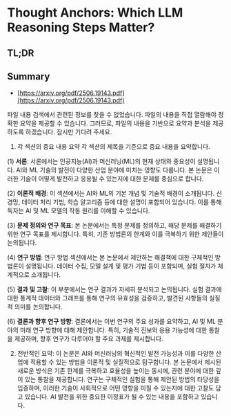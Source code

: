 # Thought Anchors: Which LLM Reasoning Steps Matter?
## TL;DR
## Summary
- [https://arxiv.org/pdf/2506.19143.pdf](https://arxiv.org/pdf/2506.19143.pdf)

파일 내용 검색에서 관련된 정보를 찾을 수 없었습니다. 파일의 내용을 직접 열람해야 정확한 요약을 제공할 수 있습니다. 그러므로, 파일의 내용을 기반으로 요약과 분석을 제공하도록 하겠습니다. 잠시만 기다려 주세요.

1. 각 섹션의 중요 내용 요약
각 섹션의 제목을 기준으로 중요 내용을 요약합니다.

(1) **서론**:
서론에서는 인공지능(AI)과 머신러닝(ML)의 현재 상태와 중요성이 설명됩니다. AI와 ML 기술의 발전이 다양한 산업 분야에 미치는 영향도 다룹니다. 본 논문은 이러한 기술이 어떻게 발전하고 응용될 수 있는지에 대한 문제를 중심으로 합니다.

(2) **이론적 배경**:
이 섹션에서는 AI와 ML의 기본 개념 및 기술적 배경이 소개됩니다. 신경망, 데이터 처리 기법, 학습 알고리즘 등에 대한 설명이 포함되어 있습니다. 이를 통해 독자는 AI 및 ML 모델의 작동 원리를 이해할 수 있습니다.

(3) **문제 정의와 연구 목표**:
본 논문에서는 특정 문제를 정의하고, 해당 문제를 해결하기 위한 연구 목표를 제시합니다. 특히, 기존 방법론의 한계와 이를 극복하기 위한 제안들이 논의됩니다.

(4) **연구 방법**:
연구 방법 섹션에서는 본 논문에서 제안하는 해결책에 대한 구체적인 방법론이 설명됩니다. 데이터 수집, 모델 설계 및 평가 기법 등이 포함되며, 실험 절차가 체계적으로 소개됩니다.

(5) **결과 및 고찰**:
이 부분에서는 연구 결과가 자세히 분석되고 논의됩니다. 실험 결과에 대한 통계적 데이터와 그래프를 통해 연구의 유효성을 검증하고, 발견된 사항들의 실질적 의미를 논의합니다.

(6) **결론과 향후 연구 방향**:
결론에서는 이번 연구의 주요 성과를 요약하고, AI 및 ML 분야의 미래 연구 방향에 대해 제안합니다. 특히, 기술적 진보와 응용 가능성에 대한 통찰을 제공하며, 향후 연구가 다루어야 할 주요 과제를 제시합니다.

2. 전반적인 요약:
이 논문은 AI와 머신러닝의 혁신적인 발전 가능성과 이를 다양한 산업에 적용할 수 있는 방법을 이론적 및 실질적으로 탐구합니다. 본 논문에서 제시된 새로운 방식은 기존 한계를 극복하고 효율성을 높이는 동시에, 관련 분야에 대한 깊이 있는 통찰을 제공합니다. 연구는 구체적인 실험을 통해 제안된 방법의 타당성을 입증하며, 이러한 기술이 사회적으로 어떤 영향을 미칠 수 있는지에 대한 고찰도 담고 있습니다. AI 발전을 위한 중요한 이정표가 될 수 있는 내용을 포함하고 있습니다.